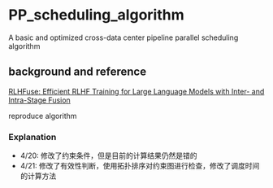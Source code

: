 # PP_scheduling_algorithm

A basic  and  optimized cross-data center  pipeline parallel scheduling algorithm

## background and reference

[ RLHFuse: Efficient RLHF Training for Large Language Models with Inter- and Intra-Stage Fusion](https://arxiv.org/abs/2409.13221)

reproduce algorithm


### Explanation
+ 4/20: 修改了约束条件，但是目前的计算结果仍然是错的
+ 4/21: 修改了有效性判断，使用拓扑排序对约束图进行检查，修改了调度时间的计算方法

